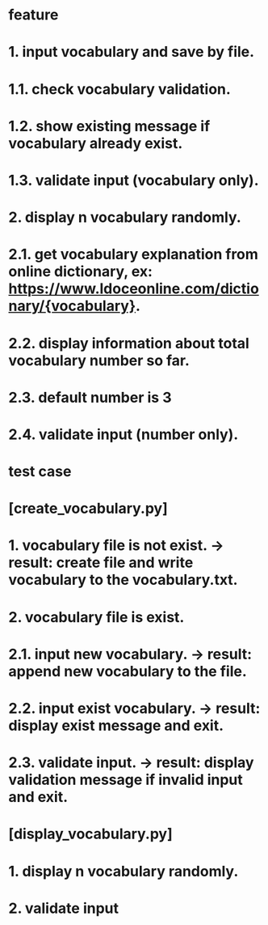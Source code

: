 # feature
# 1. input vocabulary and save by file.
#   1.1. check vocabulary validation.
#   1.2. show existing message if vocabulary already exist.
#   1.3. validate input (vocabulary only).
# 2. display n vocabulary randomly.
#   2.1. get vocabulary explanation from online dictionary, ex: https://www.ldoceonline.com/dictionary/{vocabulary}.
#   2.2. display information about total vocabulary number so far.
#   2.3. default number is 3
#   2.4. validate input (number only).


# test case
# [create_vocabulary.py]
# 1. vocabulary file is not exist. -> result: create file and write vocabulary to the vocabulary.txt.
# 2. vocabulary file is exist.
#   2.1. input new vocabulary. -> result: append new vocabulary to the file.
#   2.2. input exist vocabulary. -> result: display exist message and exit.
#   2.3. validate input. -> result: display validation message if invalid input and exit.

# [display_vocabulary.py]
# 1. display n vocabulary randomly.
# 2. validate input